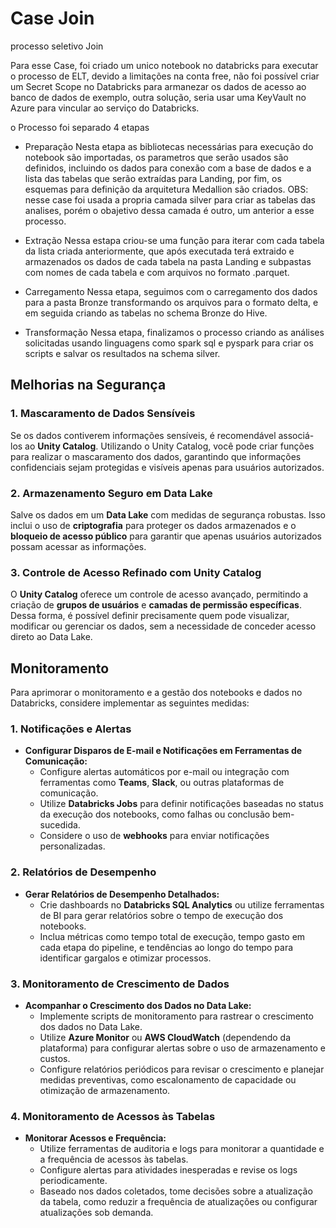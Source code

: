 # Case Join
processo seletivo Join

Para esse Case, foi criado um unico notebook no databricks para executar o processo de ELT, devido a limitações na conta free, não foi possível criar um Secret Scope no Databricks para armanezar os dados de acesso ao banco de dados de exemplo, outra solução, seria usar uma KeyVault no Azure para vincular ao serviço do Databricks.

o Processo foi separado 4 etapas

- Preparação
  Nesta etapa as bibliotecas necessárias para execução do notebook são importadas, os parametros que serão usados são definidos, incluindo os dados para conexão com a base de dados e a lista das tabelas que serão extraídas para Landing, por fim, os esquemas para definição da arquitetura Medallion são criados.
  OBS: nesse case foi usada a propria camada silver para criar as tabelas das analises, porém o obajetivo dessa camada é outro, um anterior a esse processo.
   
- Extração
  Nessa estapa criou-se uma função para iterar com cada tabela da lista criada anteriormente, que após executada terá extraido e armazenados os dados de cada tabela na pasta Landing e subpastas com nomes de cada tabela e com arquivos no formato .parquet.
  
- Carregamento
  Nessa etapa, seguimos com o carregamento dos dados para a pasta Bronze transformando os arquivos para o formato delta, e em seguida criando as tabelas no schema Bronze do Hive.
  
- Transformação
  Nessa etapa, finalizamos o processo criando as análises solicitadas usando linguagens como spark sql e pyspark para criar os scripts e salvar os resultados na schema silver.


## Melhorias na Segurança

### 1. Mascaramento de Dados Sensíveis

Se os dados contiverem informações sensíveis, é recomendável associá-los ao **Unity Catalog**. Utilizando o Unity Catalog, você pode criar funções para realizar o mascaramento dos dados, garantindo que informações confidenciais sejam protegidas e visíveis apenas para usuários autorizados.

### 2. Armazenamento Seguro em Data Lake

Salve os dados em um **Data Lake** com medidas de segurança robustas. Isso inclui o uso de **criptografia** para proteger os dados armazenados e o **bloqueio de acesso público** para garantir que apenas usuários autorizados possam acessar as informações.

### 3. Controle de Acesso Refinado com Unity Catalog

O **Unity Catalog** oferece um controle de acesso avançado, permitindo a criação de **grupos de usuários** e **camadas de permissão específicas**. Dessa forma, é possível definir precisamente quem pode visualizar, modificar ou gerenciar os dados, sem a necessidade de conceder acesso direto ao Data Lake.


## Monitoramento
Para aprimorar o monitoramento e a gestão dos notebooks e dados no Databricks, considere implementar as seguintes medidas:

### 1. Notificações e Alertas

- **Configurar Disparos de E-mail e Notificações em Ferramentas de Comunicação:**
  - Configure alertas automáticos por e-mail ou integração com ferramentas como **Teams**, **Slack**, ou outras plataformas de comunicação.
  - Utilize **Databricks Jobs** para definir notificações baseadas no status da execução dos notebooks, como falhas ou conclusão bem-sucedida.
  - Considere o uso de **webhooks** para enviar notificações personalizadas.

### 2. Relatórios de Desempenho

- **Gerar Relatórios de Desempenho Detalhados:**
  - Crie dashboards no **Databricks SQL Analytics** ou utilize ferramentas de BI para gerar relatórios sobre o tempo de execução dos notebooks.
  - Inclua métricas como tempo total de execução, tempo gasto em cada etapa do pipeline, e tendências ao longo do tempo para identificar gargalos e otimizar processos.

### 3. Monitoramento de Crescimento de Dados

- **Acompanhar o Crescimento dos Dados no Data Lake:**
  - Implemente scripts de monitoramento para rastrear o crescimento dos dados no Data Lake.
  - Utilize **Azure Monitor** ou **AWS CloudWatch** (dependendo da plataforma) para configurar alertas sobre o uso de armazenamento e custos.
  - Configure relatórios periódicos para revisar o crescimento e planejar medidas preventivas, como escalonamento de capacidade ou otimização de armazenamento.

### 4. Monitoramento de Acessos às Tabelas

- **Monitorar Acessos e Frequência:**
  - Utilize ferramentas de auditoria e logs para monitorar a quantidade e a frequência de acessos às tabelas.
  - Configure alertas para atividades inesperadas e revise os logs periodicamente.
  - Baseado nos dados coletados, tome decisões sobre a atualização da tabela, como reduzir a frequência de atualizações ou configurar atualizações sob demanda.
